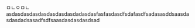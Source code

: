 ㅁㄴㅇㅁㄴasdasdasdasdasdasdasdasdadasdasfasfasdasdfsdafasdfsadasasddsaasdasdasdadsasadfsdfsaasdasdasdasdsad